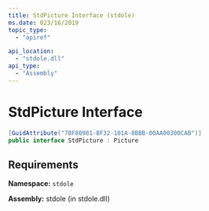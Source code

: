 ```yaml
---
title: StdPicture Interface (stdole)
ms.date: 023/16/2019
topic_type:
  - "apiref"

api_location:
  - "stdole.dll"
api_type:
  - "Assembly"
---
```

# StdPicture Interface

```csharp
[GuidAttribute("7BF80981-BF32-101A-8BBB-00AA00300CAB")]
public interface StdPicture : Picture
```
## Requirements

**Namespace:** `stdole`

**Assembly:** stdole (in stdole.dll)